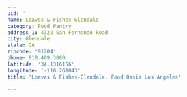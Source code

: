```yaml
---
uid: ''
name: Loaves & Fishes-Glendale
category: Food Pantry
address_1: 4322 San Fernando Road
city: Glendale
state: CA
zipcode: '91204'
phone: 818.409.3080
latitude: '34.1316156'
longitude: '-118.261043'
title: 'Loaves & Fishes-Glendale, Food Oasis Los Angeles'

---
```

